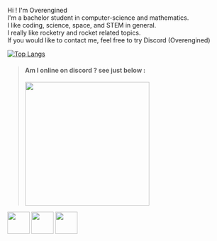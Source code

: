 Hi ! I'm Overengined <br />
I'm a bachelor student in computer-science and mathematics. <br /> 
I like coding, science, space, and STEM in general. <br />
I really like rocketry and rocket related topics. <br />
If you would like to contact me, feel free to try Discord (Overengined) <br />

<!-- [![Anurag's GitHub stats](https://github-readme-stats.vercel.app/api?username=Overengined&show_icons=true&theme=react)](https://github.com/anuraghazra/github-readme-stats) -->
[![Top Langs](https://github-readme-stats.vercel.app/api/top-langs/?username=Overengined&layout=compact&theme=react)](https://github.com/anuraghazra/github-readme-stats)
<br />
> #### Am I online on discord ? see just below : <br />
> <img src="https://discord.c99.nl/widget/theme-1/713064556242665624.png" width=280>
<img src=https://download.blender.org/branding/community/blender_community_badge_white.png width=50> <img src=https://isocpp.org/assets/images/cpp_logo.png width=50> <img src=https://upload.wikimedia.org/wikipedia/commons/thumb/c/c3/Python-logo-notext.svg/165px-Python-logo-notext.svg.png width=50> 

<!---
Overengined/Overengined is a ✨ special ✨ repository because its `README.md` (this file) appears on your GitHub profile.
You can click the Preview link to take a look at your changes.
--->
